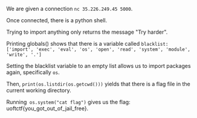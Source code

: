 We are given a connection `nc 35.226.249.45 5000`. 

Once connected, there is a python shell. 

Trying to import anything only returns the message "Try harder". 

Printing globals() shows that there is a variable called `blacklist: ['import', 'exec', 'eval', 'os', 'open', 'read', 'system', 'module', 'write', '.']`

Setting the blacklist variable to an empty list allows us to import packages again, specifically `os`. 

Then,   `print(os.listdir(os.getcwd()))` yields that there is a flag file in the current working directory.

Running` os.system("cat flag")` gives us the flag: uoftctf{you_got_out_of_jail_free}.

